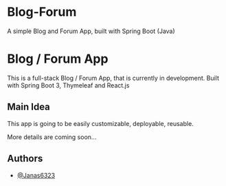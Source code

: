 
# Blog-Forum
A simple Blog and Forum App, built with Spring Boot (Java)


# Blog / Forum App

This is a full-stack Blog / Forum App, that is currently in development. Built with Spring Boot 3, Thymeleaf and React.js


## Main Idea
This app is going to be easily customizable, deployable, reusable.

More details are coming soon...
## Authors

- [@Janas6323](https://www.github.com/Janas6323)

